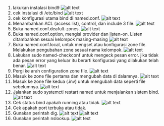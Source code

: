 1. lakukan instalasi bind9
![alt text](<Screenshot 2024-03-24 153949.png>)
2. cek instalasi di /etc/bind
![alt text](image.png)
3. cek konfigurasi utama bind di named.conf.
![alt text](image-1.png)
4. Menambahkan ACL (access list), control, dan include 3 file.
![alt text](image-2.png)
5. Buka named.conf.deafult-zones.
![alt text](image-3.png)
6. Buka named.conf.option, mengisi provider dan listen-on. Listen ditambahkan sesuai kelompok masing-masing
![alt text](image-4.png)
7. Buka named.conf.local, untuk mengset atau konfigurasi zone file. Melakukan pengubahan zone sesuai nama kelompok.
![alt text](image-5.png)
8. Lakukan sudo named-checkconf untuk mengeck pesan error. jika tidak ada pesan error yang keluar itu berarti konfigurasi yang dilakukan telah benar.
![alt text](image-9.png)
9. Pergi ke arah configuration zone file. 
![alt text](image-7.png)
10. Masuk ke zone file pertama dan mengubah data di dalamnya.
![alt text](image-8.png)
11. Masuk ke zone file kedua (.inv) untuk mengubah data seperti file sebelumnya.
![alt text](image-10.png)
12. Jalankan sudo systemctl restart named untuk menjalankan sistem bind.
![alt text](image-11.png)
13. Cek status bind apakah running atau tidak.
![alt text](image-15.png)
14. Cek apakah port terbuka atau tidak.
15. Gunakan perintah dig.
![alt text](image-14.png)
![alt text](image-12.png)
16. Gunakan perintah nslookup.
![alt text](image-13.png)
